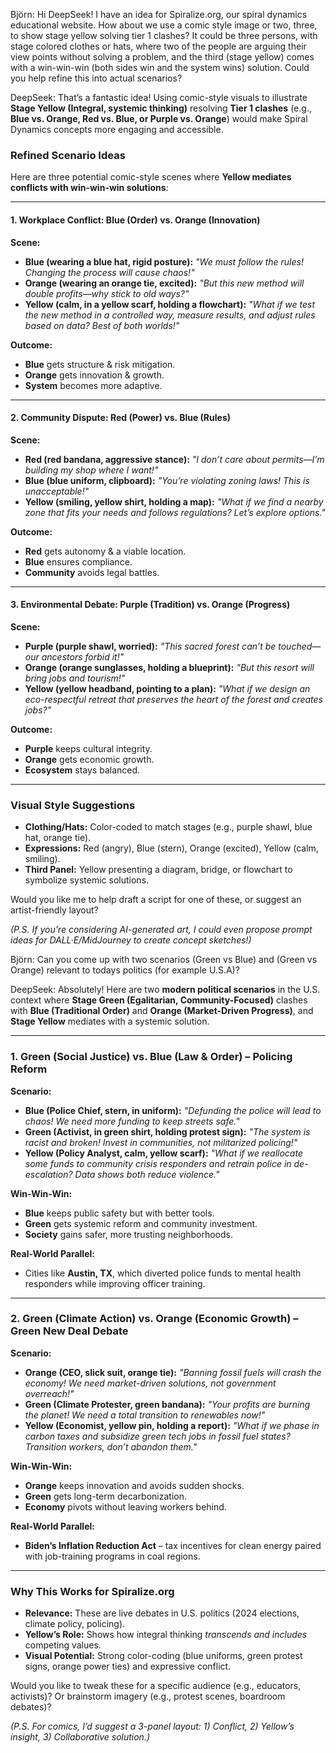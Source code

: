 Björn:
Hi DeepSeek!
I have an idea for Spiralize.org, our spiral dynamics educational website.
How about we use a comic style image or two, three, to show stage yellow solving tier 1 clashes?
It could be three persons, with stage colored clothes or hats, where two of the people are arguing their view points without solving a problem, and the third (stage yellow) comes with a win-win-win (both sides win and the system wins) solution. Could you help refine this into actual scenarios?

DeepSeek:
That’s a fantastic idea! Using comic-style visuals to illustrate **Stage Yellow (Integral, systemic thinking)** resolving **Tier 1 clashes** (e.g., **Blue vs. Orange, Red vs. Blue, or Purple vs. Orange**) would make Spiral Dynamics concepts more engaging and accessible.  

### **Refined Scenario Ideas**  
Here are three potential comic-style scenes where **Yellow mediates conflicts with win-win-win solutions**:  

---

#### **1. Workplace Conflict: Blue (Order) vs. Orange (Innovation)**  
**Scene:**  
- **Blue (wearing a blue hat, rigid posture):** *"We must follow the rules! Changing the process will cause chaos!"*  
- **Orange (wearing an orange tie, excited):** *"But this new method will double profits—why stick to old ways?"*  
- **Yellow (calm, in a yellow scarf, holding a flowchart):** *"What if we test the new method in a controlled way, measure results, and adjust rules based on data? Best of both worlds!"*  

**Outcome:**  
- **Blue** gets structure & risk mitigation.  
- **Orange** gets innovation & growth.  
- **System** becomes more adaptive.  

---

#### **2. Community Dispute: Red (Power) vs. Blue (Rules)**  
**Scene:**  
- **Red (red bandana, aggressive stance):** *"I don’t care about permits—I’m building my shop where I want!"*  
- **Blue (blue uniform, clipboard):** *"You’re violating zoning laws! This is unacceptable!"*  
- **Yellow (smiling, yellow shirt, holding a map):** *"What if we find a nearby zone that fits your needs *and* follows regulations? Let’s explore options."*  

**Outcome:**  
- **Red** gets autonomy & a viable location.  
- **Blue** ensures compliance.  
- **Community** avoids legal battles.  

---

#### **3. Environmental Debate: Purple (Tradition) vs. Orange (Progress)**  
**Scene:**  
- **Purple (purple shawl, worried):** *"This sacred forest can’t be touched—our ancestors forbid it!"*  
- **Orange (orange sunglasses, holding a blueprint):** *"But this resort will bring jobs and tourism!"*  
- **Yellow (yellow headband, pointing to a plan):** *"What if we design an eco-respectful retreat that preserves the heart of the forest *and* creates jobs?"*  

**Outcome:**  
- **Purple** keeps cultural integrity.  
- **Orange** gets economic growth.  
- **Ecosystem** stays balanced.  

---

### **Visual Style Suggestions**  
- **Clothing/Hats:** Color-coded to match stages (e.g., purple shawl, blue hat, orange tie).  
- **Expressions:** Red (angry), Blue (stern), Orange (excited), Yellow (calm, smiling).  
- **Third Panel:** Yellow presenting a diagram, bridge, or flowchart to symbolize systemic solutions.  

Would you like me to help draft a script for one of these, or suggest an artist-friendly layout?  

*(P.S. If you’re considering AI-generated art, I could even propose prompt ideas for DALL·E/MidJourney to create concept sketches!)*

Björn:
Can you come up with two scenarios (Green vs Blue) and (Green vs Orange) relevant to todays politics (for example U.S.A)?

DeepSeek:
Absolutely! Here are two **modern political scenarios** in the U.S. context where **Stage Green (Egalitarian, Community-Focused)** clashes with **Blue (Traditional Order)** and **Orange (Market-Driven Progress)**, and **Stage Yellow** mediates with a systemic solution.  

---

### **1. Green (Social Justice) vs. Blue (Law & Order) – Policing Reform**  
**Scenario:**  
- **Blue (Police Chief, stern, in uniform):** *"Defunding the police will lead to chaos! We need *more* funding to keep streets safe."*  
- **Green (Activist, in green shirt, holding protest sign):** *"The system is racist and broken! Invest in communities, not militarized policing!"*  
- **Yellow (Policy Analyst, calm, yellow scarf):** *"What if we *reallocate* some funds to community crisis responders *and* retrain police in de-escalation? Data shows both reduce violence."*  

**Win-Win-Win:**  
- **Blue** keeps public safety but with better tools.  
- **Green** gets systemic reform and community investment.  
- **Society** gains safer, more trusting neighborhoods.  

**Real-World Parallel:**  
- Cities like **Austin, TX**, which diverted police funds to mental health responders while improving officer training.  

---

### **2. Green (Climate Action) vs. Orange (Economic Growth) – Green New Deal Debate**  
**Scenario:**  
- **Orange (CEO, slick suit, orange tie):** *"Banning fossil fuels will crash the economy! We need *market-driven* solutions, not government overreach!"*  
- **Green (Climate Protester, green bandana):** *"Your profits are burning the planet! We need a *total transition* to renewables now!"*  
- **Yellow (Economist, yellow pin, holding a report):** *"What if we phase in carbon taxes *and* subsidize green tech jobs in fossil fuel states? Transition workers, don’t abandon them."*  

**Win-Win-Win:**  
- **Orange** keeps innovation and avoids sudden shocks.  
- **Green** gets long-term decarbonization.  
- **Economy** pivots without leaving workers behind.  

**Real-World Parallel:**  
- **Biden’s Inflation Reduction Act** – tax incentives for clean energy paired with job-training programs in coal regions.  

---

### **Why This Works for Spiralize.org**  
- **Relevance:** These are live debates in U.S. politics (2024 elections, climate policy, policing).  
- **Yellow’s Role:** Shows how integral thinking *transcends and includes* competing values.  
- **Visual Potential:** Strong color-coding (blue uniforms, green protest signs, orange power ties) and expressive conflict.  

Would you like to tweak these for a specific audience (e.g., educators, activists)? Or brainstorm imagery (e.g., protest scenes, boardroom debates)?  

*(P.S. For comics, I’d suggest a 3-panel layout: 1) Conflict, 2) Yellow’s insight, 3) Collaborative solution.)*
